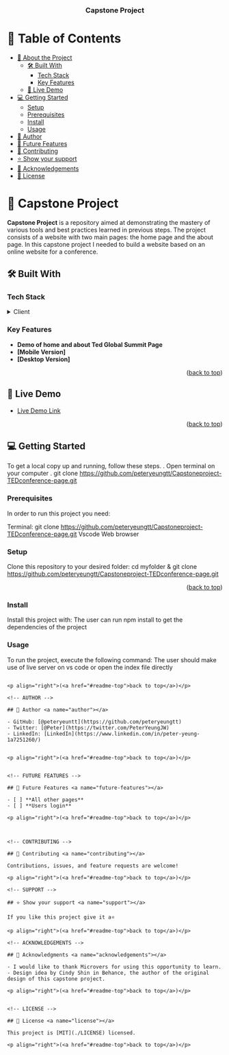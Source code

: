 <a name="readme-top"></a>

<div align="center">
  
  <h3><b> Capstone Project</b></h3>

</div>


<!-- TABLE OF CONTENTS -->

# 📗 Table of Contents

- [📖 About the Project](#about-project)
  - [🛠 Built With](#built-with)
    - [Tech Stack](#tech-stack)
    - [Key Features](#key-features)
  - [🚀 Live Demo](#live-demo)
- [💻 Getting Started](#getting-started)
  - [Setup](#setup)
  - [Prerequisites](#prerequisites)
  - [Install](#install)
  - [Usage](#usage)
- [👥 Author](#author)
- [🔭 Future Features](#future-features)
- [🤝 Contributing](#contributing)
- [⭐️ Show your support](#support)
- [🙏 Acknowledgements](#acknowledgements)
- [📝 License](#license)

# 📖 Capstone Project <a name="about-project"></a>

**Capstone Project** is a repository aimed at demonstrating the mastery of various tools and best practices learned in previous steps. The project consists of a website with two main pages: the home page and the about page. In this capstone project I needed to build a website based on an online website for a conference.

## 🛠 Built With <a name="built-with"></a>

### Tech Stack <a name="tech-stack"></a>

<details>
  <summary>Client</summary>
  <ul>
    <li><a href="https://www.w3schools.com/html/">HTML</a></li>
    <li><a href="https://www.w3schools.com/css/">css</a></li>
    <li><a href="https://www.w3schools.com/Javascript/">Javascript</a></li>
  </ul>
</details>

<!-- Features -->

### Key Features <a name="key-features"></a>

- **Demo of home and about Ted Global Summit Page**
- **[Mobile Version]**
- **[Desktop Version]**

<p align="right">(<a href="#readme-top">back to top</a>)</p>

<!-- LIVE DEMO -->

## 🚀 Live Demo <a name="live-demo"></a>

- [Live Demo Link](https://peteryeungtt.github.io/My-Portfolio/)

<p align="right">(<a href="#readme-top">back to top</a>)</p>

<!-- GETTING STARTED -->

## 💻 Getting Started <a name="getting-started"></a>

To get a local copy up and running, follow these steps.
. Open terminal on your computer
. git clone https://github.com/peteryeungtt/Capstoneproject-TEDconference-page.git

### Prerequisites

In order to run this project you need:

Terminal:
git clone https://github.com/peteryeungtt/Capstoneproject-TEDconference-page.git
Vscode
Web browser

### Setup

Clone this repository to your desired folder:
cd myfolder &
git clone https://github.com/peteryeungtt/Capstoneproject-TEDconference-page.git

<p align="right">(<a href="#readme-top">back to top</a>)</p>

### Install

Install this project with:
The user can run npm install to get the dependencies of the project

### Usage

To run the project, execute the following command:
The user should make use of live server on vs code or open the index file directly
```

<p align="right">(<a href="#readme-top">back to top</a>)</p>

<!-- AUTHOR -->

## 👥 Author <a name="author"></a>

- GitHub: [@peteryeuntt](https://github.com/peteryeungtt)
- Twitter: [@Peter](https://twitter.com/PeterYeungJW)
- LinkedIn: [LinkedIn](https://www.linkedin.com/in/peter-yeung-1a7251260/)


<p align="right">(<a href="#readme-top">back to top</a>)</p>


<!-- FUTURE FEATURES -->

## 🔭 Future Features <a name="future-features"></a>

- [ ] **All other pages**
- [ ] **Users login**

<p align="right">(<a href="#readme-top">back to top</a>)</p>



<!-- CONTRIBUTING -->

## 🤝 Contributing <a name="contributing"></a>

Contributions, issues, and feature requests are welcome!

<p align="right">(<a href="#readme-top">back to top</a>)</p>

<!-- SUPPORT -->

## ⭐️ Show your support <a name="support"></a>

If you like this project give it a⭐️

<p align="right">(<a href="#readme-top">back to top</a>)</p>

<!-- ACKNOWLEDGEMENTS -->

## 🙏 Acknowledgments <a name="acknowledgements"></a>

- I would like to thank Microvers for using this opportunity to learn.
- Design idea by Cindy Shin in Behance, the author of the original design of this capstone project.

<p align="right">(<a href="#readme-top">back to top</a>)</p>


<!-- LICENSE -->

## 📝 License <a name="license"></a>

This project is [MIT](./LICENSE) licensed.

<p align="right">(<a href="#readme-top">back to top</a>)</p>
